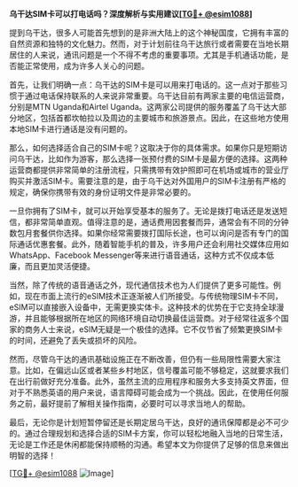 **乌干达SIM卡可以打电话吗？深度解析与实用建议[[TG💪+ @esim1088](https://t.me/s/esim1088)]**

提到乌干达，很多人可能首先想到的是非洲大陆上的这个神秘国度，它拥有丰富的自然资源和独特的文化魅力。然而，对于计划前往乌干达旅行或者需要在当地长期居住的人来说，通讯问题是一个不得不考虑的重要事项。尤其是手机通话功能，是否能正常使用，成为许多人关心的问题。

首先，让我们明确一点：乌干达的SIM卡是可以用来打电话的。这一点对于那些习惯于通过电话保持联系的人来说非常重要。乌干达目前有两家主要的电信运营商，分别是MTN Uganda和Airtel Uganda。这两家公司提供的服务覆盖了乌干达大部分地区，包括首都坎帕拉以及周边的主要城市和旅游景点。因此，在这些地方使用本地SIM卡进行通话是没有问题的。

那么，如何选择适合自己的SIM卡呢？这取决于你的具体需求。如果你只是短期访问乌干达，比如作为游客，那么选择一张预付费的SIM卡是最方便的选择。这两种运营商都提供非常简单的注册流程，只需携带有效护照即可在机场或城市的营业厅购买并激活SIM卡。需要注意的是，由于乌干达对外国用户的SIM卡注册有严格的规定，确保你携带有效的身份证明文件是非常必要的。

一旦你拥有了SIM卡，就可以开始享受基本的服务了。无论是拨打电话还是发送短信，都非常简单直观。值得注意的是，通话费用因套餐而异，通常会有不同的分钟数包月套餐供你选择。如果你经常需要拨打国际长途，也可以询问是否有专门的国际通话优惠套餐。此外，随着智能手机的普及，许多用户还会利用社交媒体应用如WhatsApp、Facebook Messenger等来进行语音通话，这种方式不仅成本低廉，而且更加灵活便捷。

当然，除了传统的语音通话之外，现代通信技术也为人们提供了更多可能性。例如，现在市面上流行的eSIM技术正逐渐被人们所接受。与传统物理SIM卡不同，eSIM可以直接嵌入设备中，无需更换实体卡。这种技术的优势在于它支持全球漫游，并且能够根据所在地区的网络环境自动切换最佳运营商。对于经常往返多个国家的商务人士来说，eSIM无疑是一个极佳的选择。它不仅节省了频繁更换SIM卡的时间，还避免了丢失或损坏的风险。

然而，尽管乌干达的通讯基础设施正在不断改善，但仍有一些局限性需要大家注意。比如，在偏远山区或者某些乡村地区，信号覆盖可能不够稳定，这就要求我们在出行前做好充分准备。此外，虽然主流的应用程序和服务大多支持英文界面，但对于不熟悉英语的用户来说，语言障碍可能会成为一个挑战。因此，在使用任何服务之前，最好提前了解相关操作指南，必要时可以寻求当地人的帮助。

最后，无论你是计划短暂停留还是长期定居乌干达，良好的通讯保障都是必不可少的。通过合理规划和选择合适的SIM卡方案，你可以轻松地融入当地的日常生活，无论是工作还是休闲都能保持顺畅的沟通。希望本文为你提供了足够的信息来做出明智的选择！

[[TG💪+ @esim1088](https://t.me/s/esim1088) ![Image](https://i.postimg.cc/4NQfJmqS/Snipaste-2025-05-13-00-14-12.png)]
